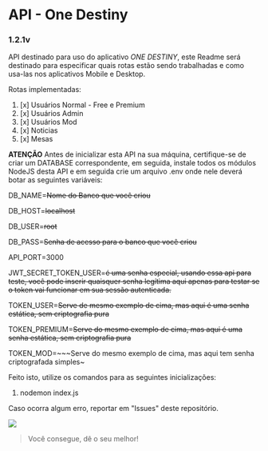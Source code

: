 # API - One Destiny

### 1.2.1v

API destinado para uso do aplicativo *ONE DESTINY*, este Readme será destinado para especificar quais rotas estão sendo trabalhadas e como usa-las nos aplicativos Mobile e Desktop. 

Rotas implementadas:

1. [x] Usuários Normal - Free e Premium
2. [x] Usuários Admin
3. [x] Usuários Mod
4. [x] Noticias
5. [x] Mesas

**ATENÇÃO** 
Antes de inicializar esta API na sua máquina, certifique-se de criar um DATABASE correspondente, em seguida, instale todos os módulos NodeJS desta API e em seguida crie um arquivo .env onde nele deverá botar as seguintes variáveis:

DB_NAME=~~Nome do Banco que você criou~~

DB_HOST=~~localhost~~

DB_USER=~~root~~

DB_PASS=~~Senha de acesso para o banco que você criou~~

API_PORT=3000

JWT_SECRET_TOKEN_USER=~~é uma senha especial, usando essa api para teste, você pode inserir quaisquer senha legítima aqui apenas para testar se o token vai funcionar em sua sessão autenticada.~~

TOKEN_USER=~~Serve de mesmo exemplo de cima, mas aqui é uma senha estática, sem criptografia pura~~

TOKEN_PREMIUM=~~Serve do mesmo exemplo de cima, mas aqui é uma senha estática, sem criptografia pura~~

TOKEN_MOD=~~~Serve do mesmo exemplo de cima, mas aqui tem senha criptografada simples~



Feito isto, utilize os comandos para as seguintes inicializações: 

1. nodemon index.js

Caso ocorra algum erro, reportar em "Issues" deste repositório.

![](https://media.tenor.com/images/ba7c5b067adef9c879fa18888464872d/tenor.gif)
>Você consegue, dê o seu melhor!